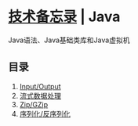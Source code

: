 # [技术备忘录](../README.md) | Java
Java语法、Java基础类库和Java虚拟机
## 目录
  1. [Input/Output](io.md)
  2. [流式数据处理](stream.md)
  3. [Zip/GZip](zip.md)
  4. [序列化/反序列化](serialization.md)